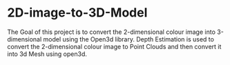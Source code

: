 # 2D-image-to-3D-Model
 The Goal of this project is to convert  the  2-dimensional colour  image into 3-dimensional model using the Open3d library. Depth Estimation is used to convert the 2-dimensional colour image to Point Clouds and then convert it into 3d Mesh using open3d.
